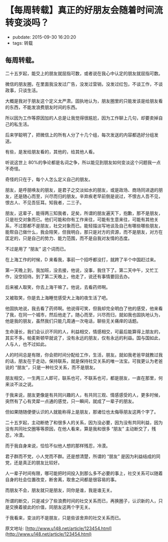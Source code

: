 # 【每周转载】真正的好朋友会随着时间流转变淡吗？

- pubdate: 2015-09-30 16:20:20
- tags: 转载

每周转载。
------------------------------------------

二十五岁起，能交上的朋友就屈指可数，或者说在我心中认定的朋友就屈指可数。

微信的朋友圈，在里面我没发过广告，没发过营销，没发过红包，不谈工作，不谈政事，只谈生活。

大概是我对于朋友这个定义太严肃。固执地认为，朋友圈里的只能发该是给朋友看的东西，不能发浪费朋友时间的东西。

所以因为工作等原因加的人总是让我觉得很尴尬，因为工作聊上几句，却要卖掉自己的私生活。

后来学聪明了，把微信上的所有人分了十几个组，每次发送的内容都选好分组发送。

有些，是发给朋友看的，其他的，给其他人看。

听说这世上 80%的争论都是名词之争，所以能见到朋友如何变淡这个问题我一点不奇怪。

奇怪的只在于，每个人怎么定义自己的朋友。

朋友，是呼朋唤友的朋友，是君子之交淡如水的朋友，或是政场、商场同进退的朋友，还是随心而至，兴尽而归的朋友。辛弃疾老早前倒是说过，不恨古人吾不见，恨古人、不见吾狂耳。知我者，二三子。

朋友，这辈子，能得两三知我者，足矣，所谓的朋友遍天下，抱歉，那不是朋友，只是社交对象而已。他们可能和你有工作来往，可能有生意来往，可能有其他关系，不过那都不是朋友，社交对象而已。能轻描淡写地谈及自己有哪些哪些朋友，能帮自己做什么，我会陪笑，但我明白，那只是对方的资源，而不是朋友，对方在匡定的，只是自己的势力、能力范围，而不是自我对友情的态度。

不过是用了 “朋友” 这个词而已。

在上海工作的时候，D 来看我，事前一个招呼都没打，就跨了半个中国赶过来。

第一天晚上到，我加班，没去接，他说，没事，我住下了。第二天中午，又忙工作，没空招待。到了第二天晚上，他走了，说还有事情要回去办。

后来被人取笑，你去上海干嘛了。他说，去看药师啊。

又被取笑，你是去上海睡觉感受大上海的夜生活了吧。

他固执地说，我去看了药师啊。他说得可笑，但我却完全明白了他的感受，他来看了我，在同一个城市，然后他走了。随心而至，兴尽而归，就如我也固执地认为，他是我的朋友，虽然我们只能几周通一次电话，聊些无关痛痒的话题。

生命漫长，我们会认识不同的人，利益相交，情感相交，可最后能算得上朋友的，其实不多。帕麦斯顿早就说了，没有永远的朋友，仅有永远的利益。国与国如此，人与人，也不过如此。

 

人的时间总是有限，你会把时间分配给工作，生活，朋友。就如我老爸早就教过我的话，朋友在于走动，保持联系，就是保持社交关系的唯一法宝。可我更认为老爸说的 “朋友”，只是一种社交关系，而不是朋友。

朋友相交，一生两三人即可，联系也可，不联系也可，都是朋友，一直在那里，何来淡不淡之说。

于我来说，朋友更像是有共同兴趣的人，有共同三观、情感感受的人，更多时候，突然有了心有灵犀一点通的感觉，只一瞬间，就成了一辈子的朋友。

但如果随随便便认识的人就能称得上是朋友，那诸位也太侮辱朋友这两个字了。

二十五岁起，主动断绝了和很多人的关系，因为没必要，因为没有共同利益，因为没有共同社交圈等等原因，在他人看来，算是我和很多 “朋友” 主动断交了，残忍，冷漠。

而于我自身来说，恰恰不似他人想的那样残忍，冷漠。

君子群而不党，小人党而不群。还是想清楚，所谓的 “朋友” 是因为利益结成的同党，还是真正的朋友比较好。

人一辈子时间有限，哪可能把时间投入到那么多不必要的事上，社交关系可以随着自身的社会位置改变，断舍离，取舍之间都是很容易的事。

而朋友不会，朋友就只是朋友，同你是谁，我是谁无关。

所谓的断交，只是减少了些浪费时间的社交关系而已，再换圈子，认识新的人，只是交换着彼此的价值，同朋友这两个字无关。

于我看来，变淡的不是朋友，只是些该舍弃的社交关系而已。

原文地址: [http://www.u148.net/article/123454.html](http://www.u148.net/article/123454.html)